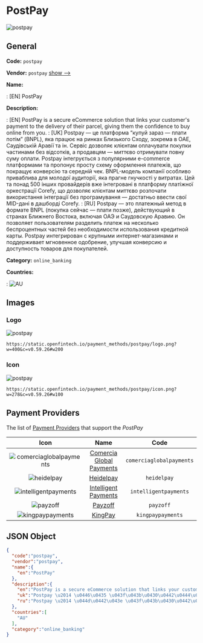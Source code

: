 
# PostPay 
![postpay](https://static.openfintech.io/payment_methods/postpay/logo.png?w=400&c=v0.59.26#w200)  

## General 
**Code:** `postpay` 
 
**Vendor:** `postpay` [show -->](/vendors/postpay/) 
 
**Name:** 
 
:	[EN] PostPay 
 
**Description:** 
 
: [EN] PostPay is a secure eCommerce solution that links your customer's payment to the delivery of their parcel, giving them the confidence to buy online from you. 
: [UK] Postpay — це платформа “купуй зараз — плати потім” (BNPL), яка працює на ринках Близького Сходу, зокрема в ОАЕ, Саудівській Аравії та ін. Сервіс дозволяє клієнтам оплачувати покупки частинами без відсотків, а продавцям — миттєво отримувати повну суму оплати. Postpay інтегрується з популярними e-commerce платформами та пропонує просту схему оформлення платежів, що покращує конверсію та середній чек. BNPL-модель компанії особливо приваблива для молодої аудиторії, яка прагне гнучкості у витратах. Цей та понад 500 інших провайдерів вже інтегровані в платформу платіжної оркестрації Corefy, що дозволяє клієнтам миттєво розпочати використання інтеграції без програмування — достатньо ввести свої MID-дані в дашборді Corefy. 
: [RU] Postpay — это платежный метод в формате BNPL (покупка сейчас — плати позже), действующий в странах Ближнего Востока, включая ОАЭ и Саудовскую Аравию. Он позволяет пользователям разделить платеж на несколько беспроцентных частей без необходимости использования кредитной карты. Postpay интегрирован с крупными интернет-магазинами и поддерживает мгновенное одобрение, улучшая конверсию и доступность товаров для покупателей. 
 
**Category:** `online_banking` 
 
**Countries:** 
 
:	![AU](https://cdnjs.cloudflare.com/ajax/libs/flag-icon-css/3.3.0/flags/4x3/au.svg#w24)  

## Images 

### Logo 
![postpay](https://static.openfintech.io/payment_methods/postpay/logo.png?w=400&c=v0.59.26#w200)  

```
https://static.openfintech.io/payment_methods/postpay/logo.png?w=400&c=v0.59.26#w200
```  

### Icon 
![postpay](https://static.openfintech.io/payment_methods/postpay/icon.png?w=278&c=v0.59.26#w100)  

```
https://static.openfintech.io/payment_methods/postpay/icon.png?w=278&c=v0.59.26#w100
```  

## Payment Providers 
 
The list of [Payment Providers](/payment-providers/) that support the _PostPay_ 

|Icon|Name|Code| 
|:---:|:---:|:---:| 
|![comerciaglobalpayments](https://static.openfintech.io/payment_providers/comerciaglobalpayments/icon.png?w=278&c=v0.59.26#w100) |[Comercia Global Payments](/payment-providers/comerciaglobalpayments/)|`comerciaglobalpayments`| 
|![heidelpay](https://static.openfintech.io/payment_providers/heidelpay/icon.png?w=278&c=v0.59.26#w100) |[Heidelpay](/payment-providers/heidelpay/)|`heidelpay`| 
|![intelligentpayments](https://static.openfintech.io/payment_providers/intelligentpayments/icon.png?w=278&c=v0.59.26#w100) |[Intelligent Payments](/payment-providers/intelligentpayments/)|`intelligentpayments`| 
|![payzoff](https://static.openfintech.io/payment_providers/payzoff/icon.png?w=278&c=v0.59.26#w100) |[Payzoff](/payment-providers/payzoff/)|`payzoff`| 
|![kingpaypayments](https://static.openfintech.io/payment_providers/kingpaypayments/icon.png?w=278&c=v0.59.26#w100) |[KingPay](/payment-providers/kingpaypayments/)|`kingpaypayments`| 
 

## JSON Object 

```json
{
  "code":"postpay",
  "vendor":"postpay",
  "name":{
    "en":"PostPay"
  },
  "description":{
    "en":"PostPay is a secure eCommerce solution that links your customer's payment to the delivery of their parcel, giving them the confidence to buy online from you.",
    "uk":"Postpay \u2014 \u0446\u0435 \u043f\u043b\u0430\u0442\u0444\u043e\u0440\u043c\u0430 \u201c\u043a\u0443\u043f\u0443\u0439 \u0437\u0430\u0440\u0430\u0437 \u2014 \u043f\u043b\u0430\u0442\u0438 \u043f\u043e\u0442\u0456\u043c\u201d (BNPL), \u044f\u043a\u0430 \u043f\u0440\u0430\u0446\u044e\u0454 \u043d\u0430 \u0440\u0438\u043d\u043a\u0430\u0445 \u0411\u043b\u0438\u0437\u044c\u043a\u043e\u0433\u043e \u0421\u0445\u043e\u0434\u0443, \u0437\u043e\u043a\u0440\u0435\u043c\u0430 \u0432 \u041e\u0410\u0415, \u0421\u0430\u0443\u0434\u0456\u0432\u0441\u044c\u043a\u0456\u0439 \u0410\u0440\u0430\u0432\u0456\u0457 \u0442\u0430 \u0456\u043d. \u0421\u0435\u0440\u0432\u0456\u0441 \u0434\u043e\u0437\u0432\u043e\u043b\u044f\u0454 \u043a\u043b\u0456\u0454\u043d\u0442\u0430\u043c \u043e\u043f\u043b\u0430\u0447\u0443\u0432\u0430\u0442\u0438 \u043f\u043e\u043a\u0443\u043f\u043a\u0438 \u0447\u0430\u0441\u0442\u0438\u043d\u0430\u043c\u0438 \u0431\u0435\u0437 \u0432\u0456\u0434\u0441\u043e\u0442\u043a\u0456\u0432, \u0430 \u043f\u0440\u043e\u0434\u0430\u0432\u0446\u044f\u043c \u2014 \u043c\u0438\u0442\u0442\u0454\u0432\u043e \u043e\u0442\u0440\u0438\u043c\u0443\u0432\u0430\u0442\u0438 \u043f\u043e\u0432\u043d\u0443 \u0441\u0443\u043c\u0443 \u043e\u043f\u043b\u0430\u0442\u0438. Postpay \u0456\u043d\u0442\u0435\u0433\u0440\u0443\u0454\u0442\u044c\u0441\u044f \u0437 \u043f\u043e\u043f\u0443\u043b\u044f\u0440\u043d\u0438\u043c\u0438 e-commerce \u043f\u043b\u0430\u0442\u0444\u043e\u0440\u043c\u0430\u043c\u0438 \u0442\u0430 \u043f\u0440\u043e\u043f\u043e\u043d\u0443\u0454 \u043f\u0440\u043e\u0441\u0442\u0443 \u0441\u0445\u0435\u043c\u0443 \u043e\u0444\u043e\u0440\u043c\u043b\u0435\u043d\u043d\u044f \u043f\u043b\u0430\u0442\u0435\u0436\u0456\u0432, \u0449\u043e \u043f\u043e\u043a\u0440\u0430\u0449\u0443\u0454 \u043a\u043e\u043d\u0432\u0435\u0440\u0441\u0456\u044e \u0442\u0430 \u0441\u0435\u0440\u0435\u0434\u043d\u0456\u0439 \u0447\u0435\u043a. BNPL-\u043c\u043e\u0434\u0435\u043b\u044c \u043a\u043e\u043c\u043f\u0430\u043d\u0456\u0457 \u043e\u0441\u043e\u0431\u043b\u0438\u0432\u043e \u043f\u0440\u0438\u0432\u0430\u0431\u043b\u0438\u0432\u0430 \u0434\u043b\u044f \u043c\u043e\u043b\u043e\u0434\u043e\u0457 \u0430\u0443\u0434\u0438\u0442\u043e\u0440\u0456\u0457, \u044f\u043a\u0430 \u043f\u0440\u0430\u0433\u043d\u0435 \u0433\u043d\u0443\u0447\u043a\u043e\u0441\u0442\u0456 \u0443 \u0432\u0438\u0442\u0440\u0430\u0442\u0430\u0445. \u0426\u0435\u0439 \u0442\u0430 \u043f\u043e\u043d\u0430\u0434 500 \u0456\u043d\u0448\u0438\u0445 \u043f\u0440\u043e\u0432\u0430\u0439\u0434\u0435\u0440\u0456\u0432 \u0432\u0436\u0435 \u0456\u043d\u0442\u0435\u0433\u0440\u043e\u0432\u0430\u043d\u0456 \u0432 \u043f\u043b\u0430\u0442\u0444\u043e\u0440\u043c\u0443 \u043f\u043b\u0430\u0442\u0456\u0436\u043d\u043e\u0457 \u043e\u0440\u043a\u0435\u0441\u0442\u0440\u0430\u0446\u0456\u0457 Corefy, \u0449\u043e \u0434\u043e\u0437\u0432\u043e\u043b\u044f\u0454 \u043a\u043b\u0456\u0454\u043d\u0442\u0430\u043c \u043c\u0438\u0442\u0442\u0454\u0432\u043e \u0440\u043e\u0437\u043f\u043e\u0447\u0430\u0442\u0438 \u0432\u0438\u043a\u043e\u0440\u0438\u0441\u0442\u0430\u043d\u043d\u044f \u0456\u043d\u0442\u0435\u0433\u0440\u0430\u0446\u0456\u0457 \u0431\u0435\u0437 \u043f\u0440\u043e\u0433\u0440\u0430\u043c\u0443\u0432\u0430\u043d\u043d\u044f \u2014 \u0434\u043e\u0441\u0442\u0430\u0442\u043d\u044c\u043e \u0432\u0432\u0435\u0441\u0442\u0438 \u0441\u0432\u043e\u0457 MID-\u0434\u0430\u043d\u0456 \u0432 \u0434\u0430\u0448\u0431\u043e\u0440\u0434\u0456 Corefy.",
    "ru":"Postpay \u2014 \u044d\u0442\u043e \u043f\u043b\u0430\u0442\u0435\u0436\u043d\u044b\u0439 \u043c\u0435\u0442\u043e\u0434 \u0432 \u0444\u043e\u0440\u043c\u0430\u0442\u0435 BNPL (\u043f\u043e\u043a\u0443\u043f\u043a\u0430 \u0441\u0435\u0439\u0447\u0430\u0441 \u2014 \u043f\u043b\u0430\u0442\u0438 \u043f\u043e\u0437\u0436\u0435), \u0434\u0435\u0439\u0441\u0442\u0432\u0443\u044e\u0449\u0438\u0439 \u0432 \u0441\u0442\u0440\u0430\u043d\u0430\u0445 \u0411\u043b\u0438\u0436\u043d\u0435\u0433\u043e \u0412\u043e\u0441\u0442\u043e\u043a\u0430, \u0432\u043a\u043b\u044e\u0447\u0430\u044f \u041e\u0410\u042d \u0438 \u0421\u0430\u0443\u0434\u043e\u0432\u0441\u043a\u0443\u044e \u0410\u0440\u0430\u0432\u0438\u044e. \u041e\u043d \u043f\u043e\u0437\u0432\u043e\u043b\u044f\u0435\u0442 \u043f\u043e\u043b\u044c\u0437\u043e\u0432\u0430\u0442\u0435\u043b\u044f\u043c \u0440\u0430\u0437\u0434\u0435\u043b\u0438\u0442\u044c \u043f\u043b\u0430\u0442\u0435\u0436 \u043d\u0430 \u043d\u0435\u0441\u043a\u043e\u043b\u044c\u043a\u043e \u0431\u0435\u0441\u043f\u0440\u043e\u0446\u0435\u043d\u0442\u043d\u044b\u0445 \u0447\u0430\u0441\u0442\u0435\u0439 \u0431\u0435\u0437 \u043d\u0435\u043e\u0431\u0445\u043e\u0434\u0438\u043c\u043e\u0441\u0442\u0438 \u0438\u0441\u043f\u043e\u043b\u044c\u0437\u043e\u0432\u0430\u043d\u0438\u044f \u043a\u0440\u0435\u0434\u0438\u0442\u043d\u043e\u0439 \u043a\u0430\u0440\u0442\u044b. Postpay \u0438\u043d\u0442\u0435\u0433\u0440\u0438\u0440\u043e\u0432\u0430\u043d \u0441 \u043a\u0440\u0443\u043f\u043d\u044b\u043c\u0438 \u0438\u043d\u0442\u0435\u0440\u043d\u0435\u0442-\u043c\u0430\u0433\u0430\u0437\u0438\u043d\u0430\u043c\u0438 \u0438 \u043f\u043e\u0434\u0434\u0435\u0440\u0436\u0438\u0432\u0430\u0435\u0442 \u043c\u0433\u043d\u043e\u0432\u0435\u043d\u043d\u043e\u0435 \u043e\u0434\u043e\u0431\u0440\u0435\u043d\u0438\u0435, \u0443\u043b\u0443\u0447\u0448\u0430\u044f \u043a\u043e\u043d\u0432\u0435\u0440\u0441\u0438\u044e \u0438 \u0434\u043e\u0441\u0442\u0443\u043f\u043d\u043e\u0441\u0442\u044c \u0442\u043e\u0432\u0430\u0440\u043e\u0432 \u0434\u043b\u044f \u043f\u043e\u043a\u0443\u043f\u0430\u0442\u0435\u043b\u0435\u0439."
  },
  "countries":[
    "AU"
  ],
  "category":"online_banking"
}
```  
